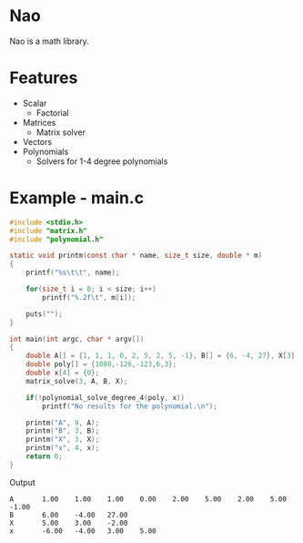 Nao
===

Nao is a math library.

Features
===
* Scalar
  - Factorial
* Matrices
  - Matrix solver
* Vectors
* Polynomials
  - Solvers for 1-4 degree polynomials

Example - main.c
===
``` c
#include <stdio.h>
#include "matrix.h"
#include "polynomial.h"

static void printm(const char * name, size_t size, double * m)
{
	printf("%s\t\t", name);

	for(size_t i = 0; i < size; i++)
		printf("%.2f\t", m[i]);

	puts("");
}

int main(int argc, char * argv[])
{
	double A[] = {1, 1, 1, 0, 2, 5, 2, 5, -1}, B[] = {6, -4, 27}, X[3] = {0};
	double poly[] = {1080,-126,-123,6,3};
	double x[4] = {0};
	matrix_solve(3, A, B, X);

	if(!polynomial_solve_degree_4(poly, x))
		printf("No results for the polynomial.\n");

	printm("A", 9, A);
	printm("B", 3, B);
	printm("X", 3, X);
	printm("x", 4, x);
	return 0;
}
```
Output
```
A		1.00	1.00	1.00	0.00	2.00	5.00	2.00	5.00	-1.00	
B		6.00	-4.00	27.00	
X		5.00	3.00	-2.00	
x		-6.00	-4.00	3.00	5.00
```
